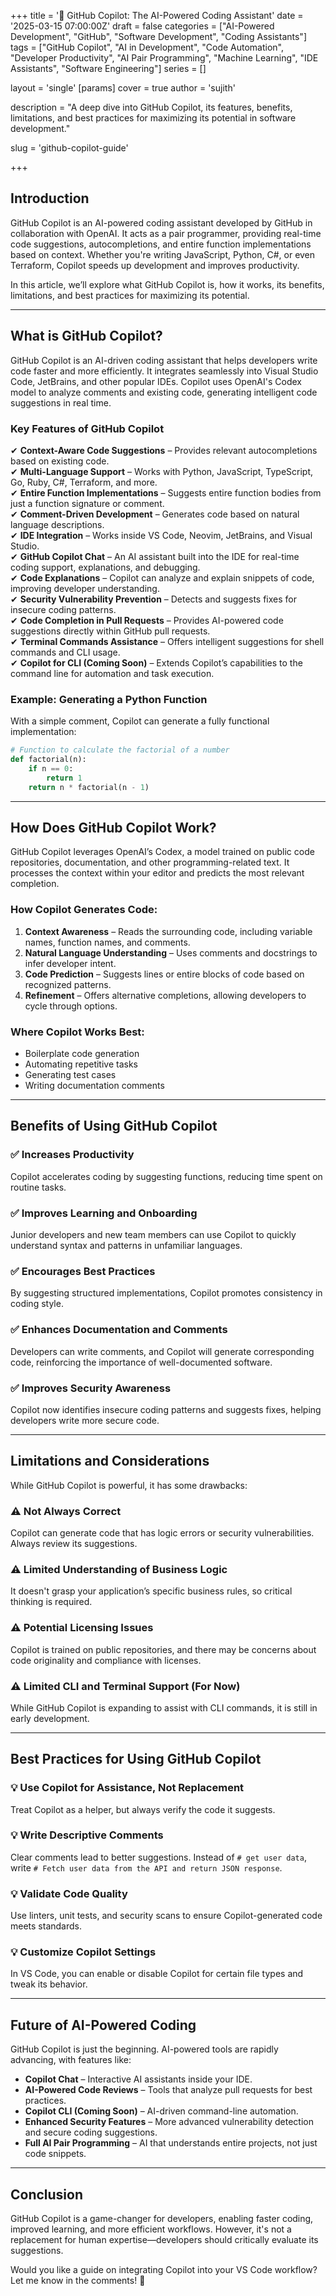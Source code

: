 +++
title = '🚀 GitHub Copilot: The AI-Powered Coding Assistant'
date = '2025-03-15 07:00:00Z'
draft = false
categories = ["AI-Powered Development", "GitHub", "Software Development", "Coding Assistants"]
tags = ["GitHub Copilot", "AI in Development", "Code Automation", "Developer Productivity", "AI Pair Programming", "Machine Learning", "IDE Assistants", "Software Engineering"]
series = []

layout = 'single'
[params]
    cover = true
    author = 'sujith'
    
description = "A deep dive into GitHub Copilot, its features, benefits, limitations, and best practices for maximizing its potential in software development."

slug = 'github-copilot-guide'

+++

## **Introduction**

GitHub Copilot is an AI-powered coding assistant developed by GitHub in collaboration with OpenAI. It acts as a pair programmer, providing real-time code suggestions, autocompletions, and entire function implementations based on context. Whether you're writing JavaScript, Python, C#, or even Terraform, Copilot speeds up development and improves productivity.

In this article, we’ll explore what GitHub Copilot is, how it works, its benefits, limitations, and best practices for maximizing its potential.

---

## **What is GitHub Copilot?**

GitHub Copilot is an AI-driven coding assistant that helps developers write code faster and more efficiently. It integrates seamlessly into Visual Studio Code, JetBrains, and other popular IDEs. Copilot uses OpenAI's Codex model to analyze comments and existing code, generating intelligent code suggestions in real time.

### **Key Features of GitHub Copilot**

✔ **Context-Aware Code Suggestions** – Provides relevant autocompletions based on existing code.  
✔ **Multi-Language Support** – Works with Python, JavaScript, TypeScript, Go, Ruby, C#, Terraform, and more.  
✔ **Entire Function Implementations** – Suggests entire function bodies from just a function signature or comment.  
✔ **Comment-Driven Development** – Generates code based on natural language descriptions.  
✔ **IDE Integration** – Works inside VS Code, Neovim, JetBrains, and Visual Studio.  
✔ **GitHub Copilot Chat** – An AI assistant built into the IDE for real-time coding support, explanations, and debugging.  
✔ **Code Explanations** – Copilot can analyze and explain snippets of code, improving developer understanding.  
✔ **Security Vulnerability Prevention** – Detects and suggests fixes for insecure coding patterns.  
✔ **Code Completion in Pull Requests** – Provides AI-powered code suggestions directly within GitHub pull requests.  
✔ **Terminal Commands Assistance** – Offers intelligent suggestions for shell commands and CLI usage.  
✔ **Copilot for CLI (Coming Soon)** – Extends Copilot’s capabilities to the command line for automation and task execution.  

### **Example: Generating a Python Function**

With a simple comment, Copilot can generate a fully functional implementation:

```python
# Function to calculate the factorial of a number
def factorial(n):
    if n == 0:
        return 1
    return n * factorial(n - 1)
```

---

## **How Does GitHub Copilot Work?**

GitHub Copilot leverages OpenAI’s Codex, a model trained on public code repositories, documentation, and other programming-related text. It processes the context within your editor and predicts the most relevant completion.

### **How Copilot Generates Code:**

1. **Context Awareness** – Reads the surrounding code, including variable names, function names, and comments.
2. **Natural Language Understanding** – Uses comments and docstrings to infer developer intent.
3. **Code Prediction** – Suggests lines or entire blocks of code based on recognized patterns.
4. **Refinement** – Offers alternative completions, allowing developers to cycle through options.

### **Where Copilot Works Best:**

- Boilerplate code generation
- Automating repetitive tasks
- Generating test cases
- Writing documentation comments

---

## **Benefits of Using GitHub Copilot**

### ✅ **Increases Productivity**

Copilot accelerates coding by suggesting functions, reducing time spent on routine tasks.

### ✅ **Improves Learning and Onboarding**

Junior developers and new team members can use Copilot to quickly understand syntax and patterns in unfamiliar languages.

### ✅ **Encourages Best Practices**

By suggesting structured implementations, Copilot promotes consistency in coding style.

### ✅ **Enhances Documentation and Comments**

Developers can write comments, and Copilot will generate corresponding code, reinforcing the importance of well-documented software.

### ✅ **Improves Security Awareness**

Copilot now identifies insecure coding patterns and suggests fixes, helping developers write more secure code.

---

## **Limitations and Considerations**

While GitHub Copilot is powerful, it has some drawbacks:

### ⚠️ **Not Always Correct**

Copilot can generate code that has logic errors or security vulnerabilities. Always review its suggestions.

### ⚠️ **Limited Understanding of Business Logic**

It doesn't grasp your application’s specific business rules, so critical thinking is required.

### ⚠️ **Potential Licensing Issues**

Copilot is trained on public repositories, and there may be concerns about code originality and compliance with licenses.

### ⚠️ **Limited CLI and Terminal Support (For Now)**

While GitHub Copilot is expanding to assist with CLI commands, it is still in early development.

---

## **Best Practices for Using GitHub Copilot**

### 💡 **Use Copilot for Assistance, Not Replacement**

Treat Copilot as a helper, but always verify the code it suggests.

### 💡 **Write Descriptive Comments**

Clear comments lead to better suggestions. Instead of `# get user data`, write `# Fetch user data from the API and return JSON response`.

### 💡 **Validate Code Quality**

Use linters, unit tests, and security scans to ensure Copilot-generated code meets standards.

### 💡 **Customize Copilot Settings**

In VS Code, you can enable or disable Copilot for certain file types and tweak its behavior.

---

## **Future of AI-Powered Coding**

GitHub Copilot is just the beginning. AI-powered tools are rapidly advancing, with features like:

- **Copilot Chat** – Interactive AI assistants inside your IDE.
- **AI-Powered Code Reviews** – Tools that analyze pull requests for best practices.
- **Copilot CLI (Coming Soon)** – AI-driven command-line automation.
- **Enhanced Security Features** – More advanced vulnerability detection and secure coding suggestions.
- **Full AI Pair Programming** – AI that understands entire projects, not just code snippets.

---

## **Conclusion**

GitHub Copilot is a game-changer for developers, enabling faster coding, improved learning, and more efficient workflows. However, it's not a replacement for human expertise—developers should critically evaluate its suggestions.

Would you like a guide on integrating Copilot into your VS Code workflow? Let me know in the comments! 🚀
